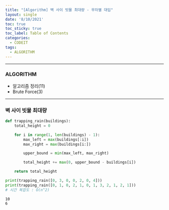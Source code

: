 ```yaml
---
title: "[Algorithm] 벽 사이 빗물 최대량 - 무차별 대입"
layout: single
date: '8/10/2021'
toc: true
toc_sticky: true
toc_label: Table of Contents
categories:
  - CODEIT
tags:
  - ALGORITHM
---
```


---
### ALGORITHM
* 알고리즘 정리(11)
* Brute Force(3)

---

### 벽 사이 빗물 최대량


```python
def trapping_rain(buildings):
    total_height = 0

    for i in range(1, len(buildings) - 1):
        max_left = max(buildings[:i])
        max_right = max(buildings[i:])

        upper_bound = min(max_left, max_right)

        total_height += max(0, upper_bound - buildings[i])

    return total_height

print(trapping_rain([0, 3, 0, 0, 2, 0, 4]))
print(trapping_rain([0, 1, 0, 2, 1, 0, 1, 3, 2, 1, 2, 1]))
# 시간 복잡도 : O(n^2)
```

    10
    6

